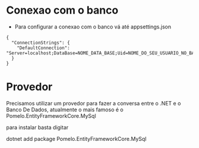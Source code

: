 # Conexao com o banco

- Para configurar a conexao com o banco vá até appsettings.json

```
{
  "ConnectionStrings": {
    "DefaultConnection": "Server=localhost;DataBase=NOME_DATA_BASE;Uid=NOME_DO_SEU_USUARIO_NO_BANCO;Pwd=SUA_SENHA"
  }
}
```

# Provedor

Precisamos utilizar um provedor para fazer a conversa entre o .NET e o Banco De Dados, atualmente o mais famoso é o Pomelo.EntityFrameworkCore.MySql

para instalar basta digitar 

dotnet add package Pomelo.EntityFrameworkCore.MySql